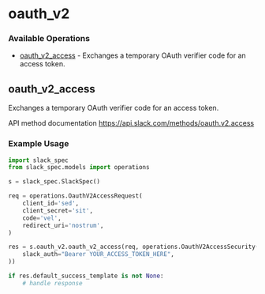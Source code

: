 # oauth_v2

### Available Operations

* [oauth_v2_access](#oauth_v2_access) - Exchanges a temporary OAuth verifier code for an access token.

## oauth_v2_access

Exchanges a temporary OAuth verifier code for an access token.

API method documentation
<https://api.slack.com/methods/oauth.v2.access>

### Example Usage

```python
import slack_spec
from slack_spec.models import operations

s = slack_spec.SlackSpec()

req = operations.OauthV2AccessRequest(
    client_id='sed',
    client_secret='sit',
    code='vel',
    redirect_uri='nostrum',
)

res = s.oauth_v2.oauth_v2_access(req, operations.OauthV2AccessSecurity(
    slack_auth="Bearer YOUR_ACCESS_TOKEN_HERE",
))

if res.default_success_template is not None:
    # handle response
```
